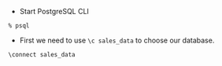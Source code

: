 * Start PostgreSQL CLI

`% psql`

* First we need to use `\c sales_data` to choose our database.

`\connect sales_data`

